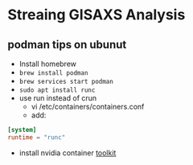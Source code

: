 # Streaing GISAXS Analysis


## podman tips on ubunut
* Install homebrew
* `brew install podman`
* `brew services start podman`
* `sudo apt install runc`
* use run instead of crun
    * vi /etc/containers/containers.conf
    * add:

``` toml
[system]
runtime = "runc"

```
* install nvidia container [toolkit](https://docs.nvidia.com/datacenter/cloud-native/container-toolkit/latest/install-guide.html)
